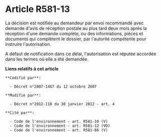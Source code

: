 # Article R581-13

La décision est notifiée au demandeur par envoi recommandé avec demande d'avis de réception postale au plus tard deux mois
après la réception d'une demande complète, ou des informations, pièces et documents qui complètent le dossier, par l'autorité
compétente pour instruire l'autorisation. 

A défaut de notification dans ce délai, l'autorisation est réputée accordée dans les termes où elle a été demandée.

**Liens relatifs à cet article**

	**Codifié par**:

	  - Décret n°2007-1467 du 12 octobre 2007

	**Modifié par**:

	  - Décret n°2012-118 du 30 janvier 2012 - art. 4

	**Cité par**:

	  - Code de l'environnement - art. R581-10 (V)
	  - Code de l'environnement - art. R581-12 (VD)
	  - Code de l'environnement - art. R581-86 (V)
